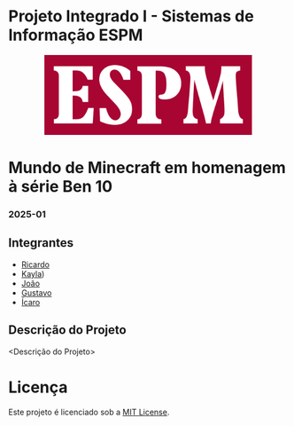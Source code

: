 # Projeto Integrado I - Sistemas de Informação ESPM

<p align="center">
    <a href="https://www.espm.br/cursos-de-graduacao/sistemas-de-informacao/"><img src="https://raw.githubusercontent.com/tech-espm/misc-template/main/logo.png" alt="Sistemas de Informação ESPM" style="width: 375px;"/></a>
</p>

# Mundo de Minecraft em homenagem à série Ben 10

### 2025-01

## Integrantes
- [Ricardo](https://github.com/Quengue)
- [Kayla](https://github.com/JohnnyD3pp))
- [João](https://github.com/xxx)
- [Gustavo](https://github.com/xxx)
- [Ícaro](https://github.com/xxx)

## Descrição do Projeto

<Descrição do Projeto>

# Licença

Este projeto é licenciado sob a [MIT License](https://github.com/tech-espm/inter-1sem-2025-ben10/blob/main/LICENSE).
